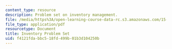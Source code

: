 ```yaml
---
content_type: resource
description: Problem set on inventory management.
file: /media/https%3A/open-learning-course-data-rc.s3.amazonaws.com/15-762j-supply-chain-planning-spring-2011/f4121fdabbc518fd499b01b3d104250b_MIT15_762JS11_assn01.pdf
file_type: application/pdf
resourcetype: Document
title: Inventory Problem Set
uid: f4121fda-bbc5-18fd-499b-01b3d104250b
---
```

